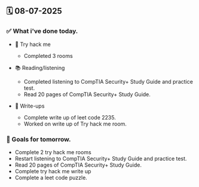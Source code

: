## 🗓️ 08-07-2025

### ✅ What i've done today.
- 👾 Try hack me
    - Completed 3 rooms

- 📚 Reading/listening
    - Completed listening to CompTIA Security+ Study Guide and practice test.
    - Read 20 pages of CompTIA Security+ Study Guide.

- 📝 Write-ups
    - Complete write up of leet code 2235.
    - Worked on write up of Try hack me room.

### 🎯 Goals for tomorrow.
- Complete 2 try hack me rooms
- Restart listening to CompTIA Security+ Study Guide and practice test.
- Read 20 pages of CompTIA Security+ Study Guide.
- Complete try hack me write up
- Complete a leet code puzzle.
